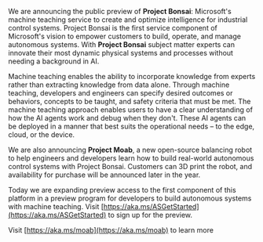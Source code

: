 We are announcing the public preview of **Project Bonsai**: Microsoft's machine teaching service to create and optimize intelligence for industrial control systems. Project Bonsai is the first service component of Microsoft's vision to empower customers to build, operate, and manage autonomous systems. With **Project Bonsai** subject matter experts can innovate their most dynamic physical systems and processes without needing a background in AI. 

Machine teaching enables the ability to incorporate knowledge from experts rather than extracting knowledge from data alone. Through machine teaching, developers and engineers can specify desired outcomes or behaviors, concepts to be taught, and safety criteria that must be met. The machine teaching approach enables users to have a clear understanding of how the AI agents work and debug when they don't. These AI agents can be deployed in a manner that best suits the operational needs – to the edge, cloud, or the device.

We are also announcing **Project Moab**, a new open-source balancing robot to help engineers and developers learn how to build real-world autonomous control systems with Project Bonsai. Customers can 3D print the robot, and availability for purchase will be announced later in the year.

Today we are expanding preview access to the first component of this platform in a preview program for developers to build autonomous systems with machine teaching. Visit [https://aka.ms/ASGetStarted](https://aka.ms/ASGetStarted) to sign up for the preview.

Visit [https://aka.ms/moab](https://aka.ms/moab) to learn more
